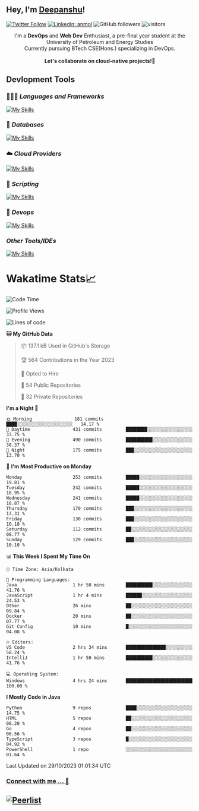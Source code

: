 ## Hey, I'm [Deepanshu](https://bio.link/deepanshgk)!

[![Twitter Follow](https://img.shields.io/twitter/follow/deepanshuurawat?label=Follow)](https://twitter.com/intent/follow?screen_name=deepanshuurawat)
[![Linkedin: anmol](https://img.shields.io/badge/-deepanshu-blue?style=flat-square&logo=Linkedin&logoColor=white&link=https://www.linkedin.com/in/deepanshu-rawat6/)](https://www.linkedin.com/in/deepanshu-rawat6/)
![GitHub followers](https://img.shields.io/github/followers/deepanshu-rawat6?label=Follow&style=social)
![visitors](https://visitor-badge.laobi.icu/badge?page_id=deepanshu-rawat6.deepanshu-rawat6)


<div align="center">
I'm a <b>DevOps</b> and <b>Web Dev</b> Enthusiast, a pre-final year student at the University of Petroleum and Energy Studies <br> Currently pursuing BTech CSE(Hons.) specializing in DevOps.
</div>

<br>

<div align="center">
 <b>Let's collaborate on cloud-native projects!🚀</b>
</div>

## **Devlopment Tools**

### 🧑🏻‍💻 *Languages and Frameworks*
[![My Skills](https://skillicons.dev/icons?i=go,java,py,flask,js,ts,nodejs,express,html,css&theme=dark)](https://skillicons.dev)

### 🛅 *Databases*
[![My Skills](https://skillicons.dev/icons?i=mysql,mongodb,postgres&theme=dark)](https://skillicons.dev)

### ☁️ *Cloud Providers*
[![My Skills](https://skillicons.dev/icons?i=aws,gcp,netlify&theme=dark)](https://skillicons.dev)

### 📜 *Scripting*
[![My Skills](https://skillicons.dev/icons?i=bash&theme=dark)](https://skillicons.dev)

### 👀 *Devops*
[![My Skills](https://skillicons.dev/icons?i=docker,kubernetes,githubactions,jenkins,grafana,prometheus&theme=dark)](https://skillicons.dev)

### *Other Tools/IDEs*
[![My Skills](https://skillicons.dev/icons?i=git,github,vscode,idea,maven&theme=dark)](https://skillicons.dev)

# Wakatime Stats📈

<!--START_SECTION:waka-->
![Code Time](http://img.shields.io/badge/Code%20Time-63%20hrs%2039%20mins-blue)

![Profile Views](http://img.shields.io/badge/Profile%20Views-0-blue)

![Lines of code](https://img.shields.io/badge/From%20Hello%20World%20I%27ve%20Written-1.2%20million%20lines%20of%20code-blue)

**🐱 My GitHub Data** 

> 📦 137.1 kB Used in GitHub's Storage 
 > 
> 🏆 564 Contributions in the Year 2023
 > 
> 💼 Opted to Hire
 > 
> 📜 54 Public Repositories 
 > 
> 🔑 32 Private Repositories 
 > 
**I'm a Night 🦉** 

```text
🌞 Morning                181 commits         ████░░░░░░░░░░░░░░░░░░░░░   14.17 % 
🌆 Daytime                431 commits         ████████░░░░░░░░░░░░░░░░░   33.75 % 
🌃 Evening                490 commits         ██████████░░░░░░░░░░░░░░░   38.37 % 
🌙 Night                  175 commits         ███░░░░░░░░░░░░░░░░░░░░░░   13.70 % 
```
📅 **I'm Most Productive on Monday** 

```text
Monday                   253 commits         █████░░░░░░░░░░░░░░░░░░░░   19.81 % 
Tuesday                  242 commits         █████░░░░░░░░░░░░░░░░░░░░   18.95 % 
Wednesday                241 commits         █████░░░░░░░░░░░░░░░░░░░░   18.87 % 
Thursday                 170 commits         ███░░░░░░░░░░░░░░░░░░░░░░   13.31 % 
Friday                   130 commits         ███░░░░░░░░░░░░░░░░░░░░░░   10.18 % 
Saturday                 112 commits         ██░░░░░░░░░░░░░░░░░░░░░░░   08.77 % 
Sunday                   129 commits         ███░░░░░░░░░░░░░░░░░░░░░░   10.10 % 
```


📊 **This Week I Spent My Time On** 

```text
🕑︎ Time Zone: Asia/Kolkata

💬 Programming Languages: 
Java                     1 hr 50 mins        ██████████░░░░░░░░░░░░░░░   41.76 % 
JavaScript               1 hr 4 mins         ██████░░░░░░░░░░░░░░░░░░░   24.53 % 
Other                    26 mins             ██░░░░░░░░░░░░░░░░░░░░░░░   09.84 % 
Docker                   20 mins             ██░░░░░░░░░░░░░░░░░░░░░░░   07.77 % 
Git Config               10 mins             █░░░░░░░░░░░░░░░░░░░░░░░░   04.08 % 

🔥 Editors: 
VS Code                  2 hrs 34 mins       ███████████████░░░░░░░░░░   58.24 % 
IntelliJ                 1 hr 50 mins        ██████████░░░░░░░░░░░░░░░   41.76 % 

💻 Operating System: 
Windows                  4 hrs 24 mins       █████████████████████████   100.00 % 
```

**I Mostly Code in Java** 

```text
Python                   9 repos             ████░░░░░░░░░░░░░░░░░░░░░   14.75 % 
HTML                     5 repos             ██░░░░░░░░░░░░░░░░░░░░░░░   08.20 % 
Go                       4 repos             ██░░░░░░░░░░░░░░░░░░░░░░░   06.56 % 
TypeScript               3 repos             █░░░░░░░░░░░░░░░░░░░░░░░░   04.92 % 
PowerShell               1 repo              ░░░░░░░░░░░░░░░░░░░░░░░░░   01.64 % 
```




 Last Updated on 29/10/2023 01:01:34 UTC
<!--END_SECTION:waka-->



### [Connect with me ... 💬](https://bio.link/deepanshgk) 
[![Peerlist](https://github-readme-badge.peerlist.io/api/deepanshurawat6?style=social)](https://peerlist.io/deepanshurawat6) 
---

<!--- 
![Snake animation](https://github.com/deepanshu-rawat6/deepanshu-rawat6/blob/output/github-contribution-grid-snake.svg)
---
--->

<!--- 
[![@deepanshurawat6's Holopin board](https://holopin.io/api/user/board?user=deepanshurawat6)](https://holopin.io/@deepanshurawat6)
---
--->
